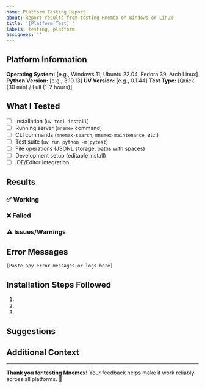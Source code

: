 ```yaml
---
name: Platform Testing Report
about: Report results from testing Mnemex on Windows or Linux
title: '[Platform Test] '
labels: testing, platform
assignees: ''
---
```


## Platform Information

**Operating System:** [e.g., Windows 11, Ubuntu 22.04, Fedora 39, Arch Linux]
**Python Version:** [e.g., 3.10.13]
**UV Version:** [e.g., 0.1.44]
**Test Type:** [Quick (30 min) / Full (1-2 hours)]

## What I Tested

- [ ] Installation (`uv tool install`)
- [ ] Running server (`mnemex` command)
- [ ] CLI commands (`mnemex-search`, `mnemex-maintenance`, etc.)
- [ ] Test suite (`uv run python -m pytest`)
- [ ] File operations (JSONL storage, paths with spaces)
- [ ] Development setup (editable install)
- [ ] IDE/Editor integration

## Results

### ✅ Working

<!-- List what worked correctly -->

### ❌ Failed

<!-- List what failed with error messages below -->

### ⚠️ Issues/Warnings

<!-- List any warnings or unexpected behavior -->

## Error Messages

```
[Paste any error messages or logs here]
```

## Installation Steps Followed

<!-- Briefly describe what you did -->

1.
2.
3.

## Suggestions

<!-- Any suggestions for improving docs, setup, or handling platform-specific issues -->

## Additional Context

<!-- Any other information that might be helpful -->

---

**Thank you for testing Mnemex!** Your feedback helps make it work reliably across all platforms. 🙏
